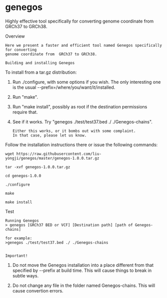 # genegos
Highly effective tool specifically for converting genome coordinate from  GRCh37 to GRCh38.

Overview
~~~~~~~~~~~~~~~~~~~~~~~~~~~~~
Here we present a faster and efficient tool named Genegos specifically for converting 
genome coordinate from  GRCh37 to GRCh38.

Building and installing Genegos
~~~~~~~~~~~~~~~~~~~~~~~~~~~~~~~
To install from a tar.gz distribution:

  1. Run ./configure, with some options if you wish.  The only interesting
     one is the usual --prefix=/where/you/want/it/installed.
  2. Run "make".
  3. Run "make install", possibly as root if the destination permissions
     require that.
  4. See if it works.  Try "genegos ./test/test37.bed ./ ./Genegos-chains".  

		 Either this works, or it bombs out with some complaint.  
		 In that case, please let us know.
   
 Follow the installation instructions there or issue the following commands:
    
    wget https://raw.githubusercontent.com/liu-yongji/genegos/master/genegos-1.0.0.tar.gz
    
    tar -xvf genegos-1.0.0.tar.gz
    
    cd genegos-1.0.0
    
    ./configure
    
    make
    
    make install

    
Test
~~~~~~~~~~~~~~~~~~~~~~~~~~
Running Genegos
> genegos [GRCh37 BED or VCF] [Destination path] [path of Genegos-chains]

for example: 
>genegos ./test/test37.bed ./ ./Genegos-chains


Important!  
~~~~~~~~~~~~~~~~~~~~~~~~~~

  1. Do not move the Genegos installation into a place
     different from that specified by --prefix at build time.  This will
     cause things to break in subtle ways.

  2. Do not change any file in the folder named Genegos-chains. This will
      cause convertion errors.
